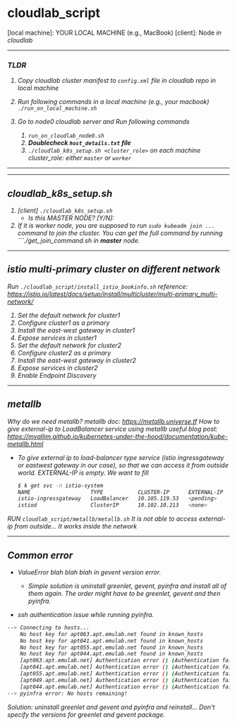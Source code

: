 # cloudlab_script

[local machine]: YOUR LOCAL MACHINE (e.g., MacBook)
[client]: Node<i> in cloudlab

---
### TLDR

1. Copy cloudlab cluster manifest to `config.xml` file in cloudlab repo in local machine

2. Run following commands in a local machine (e.g., your macbook)
    `./run_on_local_machine.sh`

3. Go to node0 cloudlab server and Run following commands
    1. `run_on_cloudlab_node0.sh`
    2. **Doublecheck `host_details.txt` file**
    3. `./cloudlab_k8s_setup.sh <cluster_role>` on each machine
        cluster_role: either `master` or `worker`
 
---

---
## cloudlab_k8s_setup.sh
1. [client] ```./cloudlab_k8s_setup.sh```
   - Is this MASTER NODE? [Y/N]:
2. If it is worker node, you are supposed to run ```sudo kubeadm join ...``` command to join the cluster. You can get the full command by running ```./get_join_command.sh in **master** node.

---
## istio multi-primary cluster on different network
Run ```./cloudlab_script/install_istio_bookinfo.sh```
reference: https://istio.io/latest/docs/setup/install/multicluster/multi-primary_multi-network/
1. Set the default network for cluster1
2. Configure cluster1 as a primary
3. Install the east-west gateway in cluster1
4. Expose services in cluster1
5. Set the default network for cluster2
6. Configure cluster2 as a primary
7. Install the east-west gateway in cluster2
8. Expose services in cluster2
9. Enable Endpoint Discovery

---
## metallb
Why do we need metallb?
    metallb doc: https://metallb.universe.tf
How to give external-ip to LoadBalancer service using metallb 
    useful blog post: https://mvallim.github.io/kubernetes-under-the-hood/documentation/kube-metallb.html

- To give external ip to load-balancer type service (istio ingressgateway or eastwest gateway in our case), so that we can access it from outside world.
	EXTERNAL-IP is empty. We want to fill
	```bash
	$ k get svc -n istio-system
	NAME                   TYPE           CLUSTER-IP      EXTERNAL-IP   PORT(S)                                      AGE
	istio-ingressgateway   LoadBalancer   10.105.119.53   <pending>     15021:31750/TCP,80:30494/TCP,443:30676/TCP   11h
	istiod                 ClusterIP      10.102.10.213   <none>        15010/TCP,15012/TCP,443/TCP,15014/TCP        11h
	```

RUN ```cloudlab_script/metallb/metallb.sh```
It is not able to access external-ip from outside...
It works inside the network

---

## Common error
- ValueError blah blah blah in gevent version error.
    - Simple solution is uninstall greenlet, gevent, pyinfra and install all of them again. The order might have to be greenlet, gevent and then pyinfra.

- ssh authentication issue while running pyinfra.
```bash
--> Connecting to hosts...
    No host key for apt063.apt.emulab.net found in known_hosts
    No host key for apt041.apt.emulab.net found in known_hosts
    No host key for apt055.apt.emulab.net found in known_hosts
    No host key for apt044.apt.emulab.net found in known_hosts
    [apt063.apt.emulab.net] Authentication error () (Authentication failed.)
    [apt041.apt.emulab.net] Authentication error () (Authentication failed.)
    [apt055.apt.emulab.net] Authentication error () (Authentication failed.)
    [apt049.apt.emulab.net] Authentication error () (Authentication failed.)
    [apt044.apt.emulab.net] Authentication error () (Authentication failed.)
--> pyinfra error: No hosts remaining!
```

Solution: uninstall greenlet and gevent and pyinfra and reinstall... Don't specify the versions for greenlet and gevent package.

